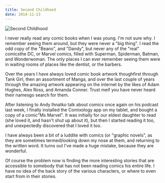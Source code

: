 ```yaml
---
title: Second Childhood
date: 2014-11-23
---
```


![Second Childhood](https://source.unsplash.com/FHnnjk1Yj7Y/1600x900)

I never really read any comic books when I was young. I'm not sure why. I remember seeing them around, but they were never a "big thing". I read the odd copy of the "Beano", and "Dandy", but never any of the "real" comicsthe DC, or Marvel comics, filled with Superman, Spiderman, Batman, and Wonderwoman. The only places I can ever remember seeing them were in waiting rooms of places like the dentist, or the barbers.

Over the years I have always loved comic book artwork thoughfirst through Tank Girl, then an assortment of Manga, and over the last couple of years through the amazing artwork appearing on the internet by the likes of Adam Hughes, Alex Ross, and Amanda Conner. Trust meif you have never heard their namesgo search for them.

After listening to Andy Ihnatko talk about comics once again on his podcast last week, I finally installed the Comixology app on my tablet, and bought a copy of a comic"Ms Marvel". It was initially for our eldest daughter to read (she loved it, and hasn't shut up about it), but then I started reading it too, and unexpectedly discovered that I loved it too.

I have always been a bit of a luddite with comics (or "graphic novels", as they are sometimes termed)looking down my nose at them, and returning to the written word. It turns out I've made a huge mistake, because they are wonderful.

Of course the problem now is finding the more interesting stories that are accessible to somebody that has not been reading comics his entire life. I have no idea of the back story of the various characters, or where to even start from in their stories.
